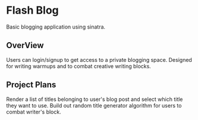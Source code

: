 # Flash Blog
Basic blogging application using sinatra.

## OverView
Users can login/signup to get access to a private blogging space. 
Designed for writing warmups and to combat creative writing blocks. 

## Project Plans
Render a list of titles belonging to user's blog post and select which title they want to use. 
Build out random title generator algorithm for users to combat writer's block. 
